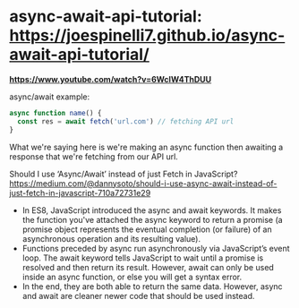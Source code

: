 # async-await-api-tutorial: https://joespinelli7.github.io/async-await-api-tutorial/
**https://www.youtube.com/watch?v=6WclW4ThDUU**

async/await example:
```javascript
async function name() {
  const res = await fetch('url.com') // fetching API url
}
```
What we're saying here is we're making an async function then awaiting a response that we're fetching
from our API url.

Should I use ‘Async/Await’ instead of just Fetch in JavaScript? <br />
https://medium.com/@dannysoto/should-i-use-async-await-instead-of-just-fetch-in-javascript-710a72731e29
- In ES8, JavaScript introduced the async and await keywords. It makes the function you've attached the async keyword to return a promise (a promise object represents the eventual completion (or failure) of an asynchronous operation and its resulting value).
- Functions preceded by async run asynchronously via JavaScript’s event loop. The await keyword tells JavaScript to wait until a promise is resolved and then return its result. However, await can only be used inside an async function, or else you will get a syntax error.
- In the end, they are both able to return the same data. However, async and await are cleaner newer code that should be used instead.

